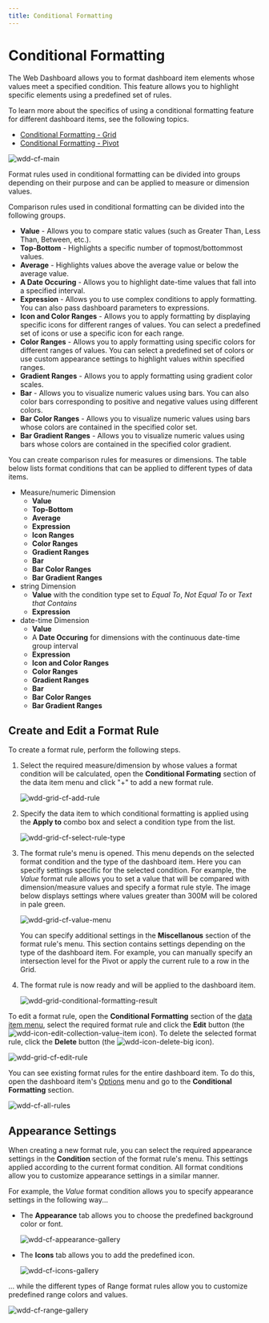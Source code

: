 ```yaml
---
title: Conditional Formatting
---
```

# Conditional Formatting
The Web Dashboard allows you to format dashboard item elements whose values meet a specified condition. This feature allows you to highlight specific elements using a predefined set of rules.

To learn more about the specifics of using a conditional formatting feature for different dashboard items, see the following topics.
* [Conditional Formatting - Grid](../../../../dashboard-for-web/articles/web-dashboard-designer-mode/designing-dashboard-items/grid/conditional-formatting.md)
* [Conditional Formatting - Pivot](../../../../dashboard-for-web/articles/web-dashboard-designer-mode/designing-dashboard-items/pivot/conditional-formatting.md)

![wdd-cf-main](../../../images/Img126130.png)

Format rules used in conditional formatting can be divided into groups depending on their purpose and can be applied to measure or dimension values.

Comparison rules used in conditional formatting can be divided into the following groups.
* **Value** - Allows you to compare static values (such as Greater Than, Less Than, Between, etc.).
* **Top-Bottom** - Highlights a specific number of topmost/bottommost values.
* **Average** - Highlights values above the average value or below the average value.
* **A Date Occuring** - Allows you to highlight date-time values that fall into a specified interval.
* **Expression** - Allows you to use complex conditions to apply formatting. You can also pass dashboard parameters to expressions.
* **Icon and Color Ranges** - Allows you to apply formatting by displaying specific icons for different ranges of values. You can select a predefined set of icons or use a specific icon for each range.
* **Color Ranges** - Allows you to apply formatting using specific colors for different ranges of values. You can select a predefined set of colors or use custom appearance settings to highlight values within specified ranges.
* **Gradient Ranges** - Allows you to apply formatting using gradient color scales.
* **Bar** - Allows you to visualize numeric values using bars. You can also color bars corresponding to positive and negative values using different colors.
* **Bar Color Ranges** - Allows you to visualize numeric values using bars whose colors are contained in the specified color set.
* **Bar Gradient Ranges** - Allows you to visualize numeric values using bars whose colors are contained in the specified color gradient.

You can create comparison rules for measures or dimensions. The table below lists format conditions that can be applied to different types of data items.
* Measure/numeric Dimension
	* **Value**
	* **Top-Bottom**
	* **Average**
	* **Expression**
	* **Icon Ranges**
	* **Color Ranges**
	* **Gradient Ranges**
	* **Bar**
	* **Bar Color Ranges**
	* **Bar Gradient Ranges**
* string Dimension
	* **Value** with the condition type set to _Equal To_, _Not Equal To_ or _Text that Contains_
	* **Expression**
* date-time Dimension
	* **Value**
	* A **Date Occuring** for dimensions with the continuous date-time group interval
	* **Expression**
	* **Icon and Color Ranges**
	* **Color Ranges**
	* **Gradient Ranges**
	* **Bar**
	* **Bar Color Ranges**
	* **Bar Gradient Ranges**

## Create and Edit a Format Rule
To create a format rule, perform the following steps.
1. Select the required measure/dimension by whose values a format condition will be calculated, open the **Conditional Formating** section of the data item menu and click "+" to add a new format rule.
	
	![wdd-grid-cf-add-rule](../../../images/Img126022.png)
2. Specify the data item to which conditional formatting is applied using the **Apply to** combo box and select a condition type from the list.
	
	![wdd-grid-cf-select-rule-type](../../../images/Img126024.png)
3. The format rule's menu is opened. This menu depends on the selected format condition and the type of the dashboard item. Here you can specify settings specific for the selected condition. For example, the _Value_ format rule allows you to set a value that will be compared with dimension/measure values and specify a format rule style. The image below displays settings where values greater than 300M will be colored in pale green.
	
	![wdd-grid-cf-value-menu](../../../images/Img126023.png)
	
	You can specify additional settings in the **Miscellanous** section of the format rule's menu. This section contains settings depending on the type of the dashboard item. For example, you can manually specify an intersection level for the Pivot or apply the current rule to a row in the Grid.
4. The format rule is now ready and will be applied to the dashboard item. 
	
	![wdd-grid-conditional-formatting-result](../../../images/Img126049.png)

To edit a format rule, open the **Conditional Formatting** section of the [data item menu](../../../../dashboard-for-web/articles/web-dashboard-designer-mode/ui-elements/data-item-menu.md), select the required format rule and click the **Edit** button (the ![wdd-icon-edit-collection-value-item](../../../images/Img126050.png) icon). To delete the selected format rule, click the **Delete** button (the ![wdd-icon-delete-big](../../../images/Img126104.png) icon).

![wdd-grid-cf-edit-rule](../../../images/Img126025.png)

You can see existing format rules for the entire dashboard item. To do this, open the dashboard item's [Options](../../../../dashboard-for-web/articles/web-dashboard-designer-mode/ui-elements/dashboard-item-menu.md) menu and go to the **Conditional Formatting** section.

![wdd-cf-all-rules](../../../images/Img126046.png)

## Appearance Settings
When creating a new format rule, you can select the required appearance settings in the **Condition** section of the format rule's menu. This settings applied according to the current format condition. All format conditions allow you to customize appearance settings in a similar manner.

For example, the _Value_ format condition allows you to specify appearance settings in the following way...
* The **Appearance** tab allows you to choose the predefined background color or font.
	
	![wdd-cf-appearance-gallery](../../../images/Img126044.png)
* The **Icons** tab allows you to add the predefined icon.
	
	![wdd-cf-icons-gallery](../../../images/Img126045.png)

... while the different types of Range format rules allow you to customize predefined range colors and values.

![wdd-cf-range-gallery](../../../images/Img126043.png)